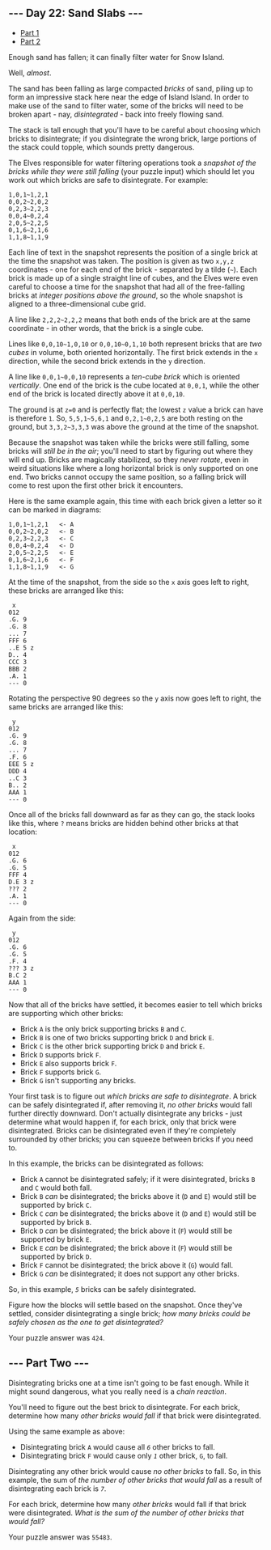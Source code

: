 <article class="day-desc"><h2>--- Day 22: Sand Slabs ---</h2>
<ul>
<li><a href="22a.php">Part 1</a></li>
<li><a href="22b.php">Part 2</a></li>
</ul>
<p>Enough sand has fallen; it can finally filter water for Snow Island.</p>
<p>Well, <em>almost</em>.</p>
<p>The sand has been falling as large compacted <em>bricks</em> of sand, piling up to form an impressive stack here near the edge of Island Island. In order to make use of the sand to filter water, some of the bricks will need to be broken apart - nay, <em><span title="Disintegrate - X,R&#10;Sorcery&#10;Destroy X target bricks of sand. They cannot be regenerated. Create 32768 0/1 colorless Sand artifact creature tokens for each brick of sand destroyed in this way.">disintegrated</span></em> - back into freely flowing sand.</p>
<p>The stack is tall enough that you'll have to be careful about choosing which bricks to disintegrate; if you disintegrate the wrong brick, large portions of the stack could topple, which sounds pretty dangerous.</p>
<p>The Elves responsible for water filtering operations took a <em>snapshot of the bricks while they were still falling</em> (your puzzle input) which should let you work out which bricks are safe to disintegrate. For example:</p>
<pre><code>1,0,1~1,2,1
0,0,2~2,0,2
0,2,3~2,2,3
0,0,4~0,2,4
2,0,5~2,2,5
0,1,6~2,1,6
1,1,8~1,1,9
</code></pre>
<p>Each line of text in the snapshot represents the position of a single brick at the time the snapshot was taken. The position is given as two <code>x,y,z</code> coordinates - one for each end of the brick - separated by a tilde (<code>~</code>). Each brick is made up of a single straight line of cubes, and the Elves were even careful to choose a time for the snapshot that had all of the free-falling bricks at <em>integer positions above the ground</em>, so the whole snapshot is aligned to a three-dimensional cube grid.</p>
<p>A line like <code>2,2,2~2,2,2</code> means that both ends of the brick are at the same coordinate - in other words, that the brick is a single cube.</p>
<p>Lines like <code>0,0,10~1,0,10</code> or <code>0,0,10~0,1,10</code> both represent bricks that are <em>two cubes</em> in volume, both oriented horizontally. The first brick extends in the <code>x</code> direction, while the second brick extends in the <code>y</code> direction.</p>
<p>A line like <code>0,0,1~0,0,10</code> represents a <em>ten-cube brick</em> which is oriented <em>vertically</em>. One end of the brick is the cube located at <code>0,0,1</code>, while the other end of the brick is located directly above it at <code>0,0,10</code>.</p>
<p>The ground is at <code>z=0</code> and is perfectly flat; the lowest <code>z</code> value a brick can have is therefore <code>1</code>. So, <code>5,5,1~5,6,1</code> and <code>0,2,1~0,2,5</code> are both resting on the ground, but <code>3,3,2~3,3,3</code> was above the ground at the time of the snapshot.</p>
<p>Because the snapshot was taken while the bricks were still falling, some bricks will <em>still be in the air</em>; you'll need to start by figuring out where they will end up. Bricks are magically stabilized, so they <em>never rotate</em>, even in weird situations like where a long horizontal brick is only supported on one end. Two bricks cannot occupy the same position, so a falling brick will come to rest upon the first other brick it encounters.</p>
<p>Here is the same example again, this time with each brick given a letter so it can be marked in diagrams:</p>
<pre><code>1,0,1~1,2,1   &lt;- A
0,0,2~2,0,2   &lt;- B
0,2,3~2,2,3   &lt;- C
0,0,4~0,2,4   &lt;- D
2,0,5~2,2,5   &lt;- E
0,1,6~2,1,6   &lt;- F
1,1,8~1,1,9   &lt;- G
</code></pre>
<p>At the time of the snapshot, from the side so the <code>x</code> axis goes left to right, these bricks are arranged like this:</p>
<pre><code> x
012
.G. 9
.G. 8
... 7
FFF 6
..E 5 z
D.. 4
CCC 3
BBB 2
.A. 1
--- 0
</code></pre>
<p>Rotating the perspective 90 degrees so the <code>y</code> axis now goes left to right, the same bricks are arranged like this:</p>
<pre><code> y
012
.G. 9
.G. 8
... 7
.F. 6
EEE 5 z
DDD 4
..C 3
B.. 2
AAA 1
--- 0
</code></pre>
<p>Once all of the bricks fall downward as far as they can go, the stack looks like this, where <code>?</code> means bricks are hidden behind other bricks at that location:</p>
<pre><code> x
012
.G. 6
.G. 5
FFF 4
D.E 3 z
??? 2
.A. 1
--- 0
</code></pre>
<p>Again from the side:</p>
<pre><code> y
012
.G. 6
.G. 5
.F. 4
??? 3 z
B.C 2
AAA 1
--- 0
</code></pre>
<p>Now that all of the bricks have settled, it becomes easier to tell which bricks are supporting which other bricks:</p>
<ul>
<li>Brick <code>A</code> is the only brick supporting bricks <code>B</code> and <code>C</code>.</li>
<li>Brick <code>B</code> is one of two bricks supporting brick <code>D</code> and brick <code>E</code>.</li>
<li>Brick <code>C</code> is the other brick supporting brick <code>D</code> and brick <code>E</code>.</li>
<li>Brick <code>D</code> supports brick <code>F</code>.</li>
<li>Brick <code>E</code> also supports brick <code>F</code>.</li>
<li>Brick <code>F</code> supports brick <code>G</code>.</li>
<li>Brick <code>G</code> isn't supporting any bricks.</li>
</ul>
<p>Your first task is to figure out <em>which bricks are safe to disintegrate</em>. A brick can be safely disintegrated if, after removing it, <em>no other bricks</em> would fall further directly downward. Don't actually disintegrate any bricks - just determine what would happen if, for each brick, only that brick were disintegrated. Bricks can be disintegrated even if they're completely surrounded by other bricks; you can squeeze between bricks if you need to.</p>
<p>In this example, the bricks can be disintegrated as follows:</p>
<ul>
<li>Brick <code>A</code> cannot be disintegrated safely; if it were disintegrated, bricks <code>B</code> and <code>C</code> would both fall.</li>
<li>Brick <code>B</code> <em>can</em> be disintegrated; the bricks above it (<code>D</code> and <code>E</code>) would still be supported by brick <code>C</code>.</li>
<li>Brick <code>C</code> <em>can</em> be disintegrated; the bricks above it (<code>D</code> and <code>E</code>) would still be supported by brick <code>B</code>.</li>
<li>Brick <code>D</code> <em>can</em> be disintegrated; the brick above it (<code>F</code>) would still be supported by brick <code>E</code>.</li>
<li>Brick <code>E</code> <em>can</em> be disintegrated; the brick above it (<code>F</code>) would still be supported by brick <code>D</code>.</li>
<li>Brick <code>F</code> cannot be disintegrated; the brick above it (<code>G</code>) would fall.</li>
<li>Brick <code>G</code> <em>can</em> be disintegrated; it does not support any other bricks.</li>
</ul>
<p>So, in this example, <code><em>5</em></code> bricks can be safely disintegrated.</p>
<p>Figure how the blocks will settle based on the snapshot. Once they've settled, consider disintegrating a single brick; <em>how many bricks could be safely chosen as the one to get disintegrated?</em></p>
</article>
<p>Your puzzle answer was <code>424</code>.</p><article class="day-desc"><h2 id="part2">--- Part Two ---</h2><p>Disintegrating bricks one at a time isn't going to be fast enough. While it might sound dangerous, what you really need is a <em>chain reaction</em>.</p>
<p>You'll need to figure out the best brick to disintegrate. For each brick, determine how many <em>other bricks would fall</em> if that brick were disintegrated.</p>
<p>Using the same example as above:</p>
<ul>
<li>Disintegrating brick <code>A</code> would cause all <code><em>6</em></code> other bricks to fall.</li>
<li>Disintegrating brick <code>F</code> would cause only <code><em>1</em></code> other brick, <code>G</code>, to fall.</li>
</ul>
<p>Disintegrating any other brick would cause <em>no other bricks</em> to fall. So, in this example, the sum of <em>the number of other bricks that would fall</em> as a result of disintegrating each brick is <code><em>7</em></code>.</p>
<p>For each brick, determine how many <em>other bricks</em> would fall if that brick were disintegrated. <em>What is the sum of the number of other bricks that would fall?</em></p>
</article>
<p>Your puzzle answer was <code>55483</code>.</p>